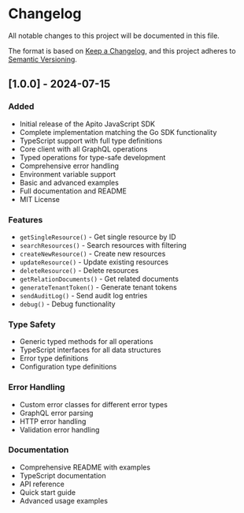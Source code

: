 # Changelog

All notable changes to this project will be documented in this file.

The format is based on [Keep a Changelog](https://keepachangelog.com/en/1.0.0/),
and this project adheres to [Semantic Versioning](https://semver.org/spec/v2.0.0.html).

## [1.0.0] - 2024-07-15

### Added
- Initial release of the Apito JavaScript SDK
- Complete implementation matching the Go SDK functionality
- TypeScript support with full type definitions
- Core client with all GraphQL operations
- Typed operations for type-safe development
- Comprehensive error handling
- Environment variable support
- Basic and advanced examples
- Full documentation and README
- MIT License

### Features
- `getSingleResource()` - Get single resource by ID
- `searchResources()` - Search resources with filtering
- `createNewResource()` - Create new resources
- `updateResource()` - Update existing resources
- `deleteResource()` - Delete resources
- `getRelationDocuments()` - Get related documents
- `generateTenantToken()` - Generate tenant tokens
- `sendAuditLog()` - Send audit log entries
- `debug()` - Debug functionality

### Type Safety
- Generic typed methods for all operations
- TypeScript interfaces for all data structures
- Error type definitions
- Configuration type definitions

### Error Handling
- Custom error classes for different error types
- GraphQL error parsing
- HTTP error handling
- Validation error handling

### Documentation
- Comprehensive README with examples
- TypeScript documentation
- API reference
- Quick start guide
- Advanced usage examples
